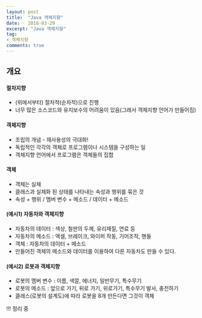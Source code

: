 ```yaml
---
layout: post
title:  "Java 객체지향"
date:   2018-03-29
excerpt: "Java 객체지향"
tag:
- 객체지향
comments: true
---
```


## 개요

#### 절차지향
- (위에서부터) 절차적(순차적)으로 진행
- 너무 많은 소스코드와 유지보수의 어려움이 있음(그래서 객체지향 언어가 만들어짐)


#### 객체지향
- 조립의 개념 - 재사용성의 극대화!
- 독립적인 각각의 객체로 프로그램이나 시스템을 구성하는 일
- 객체지향 언어에서 프로그램은 객체들의 집합

#### 객체
- 객체는 실체
- 클래스과 실체화 된 상태를 나타내는 속성과 행위를 묶은 것
- 속성 + 행위 / 멤버 변수 + 메소드 / 데이터 + 메소드



#### (예시1) 자동차와 객체지향
- 자동차의 데이터 : 색상, 철판의 두께, 유리재질, 연료 등
- 자동차의 메소드 : 엑셀, 브레이크, 와이퍼 작동, 기어조작, 핸들
- 객체 : 자동차의 데이터 + 메소드
- 만들어진 객체의 메소드와 데이터를 이용하여 다른 자동차도 만들 수 있다.

#### (예시2) 로봇과 객체지향
- 로봇의 멤버 변수 : 이름, 색깔, 에너지, 일반무기, 특수무기
- 로봇의 메소드 : 앞으로 가기, 뒤로 가기, 위로가기, 특수무기 발사, 충전하기
- 클래스(로봇의 설계도)에 따라 로봇을 8개 만든다면 그것이 객체



!!! 정리 중